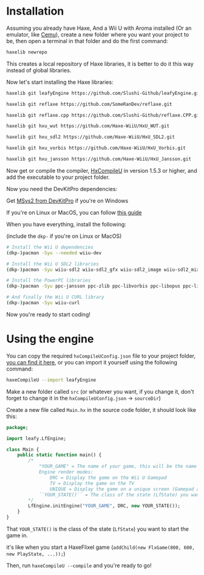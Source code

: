 # Installation
Assuming you already have Haxe, And a Wii U with Aroma installed (Or an emulator, like [Cemu](https://github.com/cemu-project/Cemu)), create a new folder where you want your project to be, then open a terminal in that folder and do the first command:

```bash
haxelib newrepo
```
This creates a local repository of Haxe libraries, it is better to do it this way instead of global libraries.

Now let's start installing the Haxe libraries:

```bash
haxelib git leafyEngine https://github.com/Slushi-Github/leafyEngine.git

haxelib git reflaxe https://github.com/SomeRanDev/reflaxe.git

haxelib git reflaxe.cpp https://github.com/Slushi-Github/reflaxe.CPP.git

haxelib git hxu_wut https://github.com/Haxe-WiiU/HxU_WUT.git

haxelib git hxu_sdl2 https://github.com/Haxe-WiiU/HxU_SDL2.git

haxelib git hxu_vorbis https://github.com/Haxe-WiiU/HxU_Vorbis.git

haxelib git hxu_jansson https://github.com/Haxe-WiiU/HxU_Jansson.git
```

Now get or compile the compiler, [HxCompileU](https://github.com/Slushi-Github/hxCompileU?tab=readme-ov-file#usage) in version 1.5.3 or higher, and add the executable to your project folder.

Now you need the DevKitPro dependencies:

Get [MSys2 from DevKitPro](https://github.com/devkitPro/installer/releases/latest) if you're on Windows

If you're on Linux or MacOS, you can follow [this guide](https://devkitpro.org/wiki/devkitPro_pacman)

When you have everything, install the following:

(include the ``dkp-`` if you're on Linux or MacOS)
```bash
# Install the Wii U dependencies
(dkp-)pacman -Syu --needed wiiu-dev

# Install the Wii U SDL2 libraries
(dkp-)pacman -Syu wiiu-sdl2 wiiu-sdl2_gfx wiiu-sdl2_image wiiu-sdl2_mixer wiiu-sdl2_ttf

# Install the PowerPC libraries
(dkp-)pacman -Syu ppc-jansson ppc-zlib ppc-libvorbis ppc-libopus ppc-libogg ppc-libjpeg-turbo ppc-freetype ppc-bzip2 ppc-libpng

# And finally the Wii U CURL library
(dkp-)pacman -Syu wiiu-curl
```

Now you're ready to start coding!

# Using the engine
You can copy the required ``hxCompileUConfig.json`` file to your project folder, [you can find it here](https://github.com/Slushi-Github/leafyEngine/blob/main/hxCompileUConfig.json), or you can import it yourself using the following command:

```bash
haxeCompileU --import leafyEngine
```

Make a new folder called ``src`` (or whatever you want, if you change it, don't forget to change it in the ``hxCompileUConfig.json`` -> ``sourceDir``)

Create a new file called ``Main.hx`` in the source code folder, it should look like this:

```haxe
package;

import leafy.LfEngine;

class Main {
    public static function main() {
        /*
            "YOUR_GAME" = The name of your game, this will be the name of the folder where you'll find your assets
            Engine render modes:
                DRC = Display the game on the Wii U Gamepad
                TV = Display the game on the TV
                UNIQUE = Display the game on a unique screen (Gamepad and TV)
            ``YOUR_STATE()`` = The class of the state (LfState) you want to start the game in
        */
        LfEngine.initEngine("YOUR_GAME", DRC, new YOUR_STATE());
    }
}
```

That ``YOUR_STATE()`` is the class of the state (``LfState``) you want to start the game in.

it's like when you start a HaxeFlixel game (``addChild(new FlxGame(800, 600, new PlayState, ...));``)

Then, run ``haxeCompileU --compile`` and you're ready to go!
